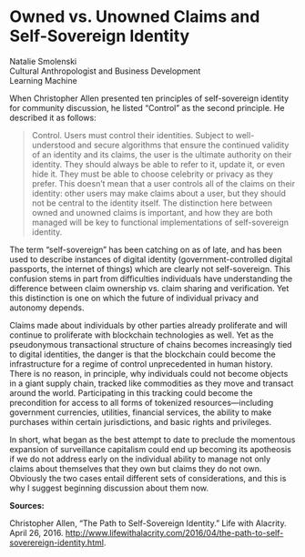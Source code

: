 # Owned vs. Unowned Claims and Self-Sovereign Identity

Natalie Smolenski  
Cultural Anthropologist and Business Development  
Learning Machine  

When Christopher Allen presented ten principles of self-sovereign identity for community discussion, he listed “Control” as the second principle. He described it as follows:

> Control. Users must control their identities. Subject to well-understood and secure algorithms that ensure the continued validity of an identity and its claims, the user is the ultimate authority on their identity. They should always be able to refer to it, update it, or even hide it. They must be able to choose celebrity or privacy as they prefer. This doesn’t mean that a user controls all of the claims on their identity: other users may make claims about a user, but they should not be central to the identity itself.
The distinction here between owned and unowned claims is important, and how they are both managed will be key to functional implementations of self-sovereign identity.

The term “self-sovereign” has been catching on as of late, and has been used to describe instances of digital identity (government-controlled digital passports, the internet of things) which are clearly not self-sovereign. This confusion stems in part from difficulties individuals have understanding the difference between claim ownership vs. claim sharing and verification. Yet this distinction is one on which the future of individual privacy and autonomy depends.

Claims made about individuals by other parties already proliferate and will continue to proliferate with blockchain technologies as well. Yet as the pseudonymous transactional structure of chains becomes increasingly tied to digital identities, the danger is that the blockchain could become the infrastructure for a regime of control unprecedented in human history. There is no reason, in principle, why individuals could not become objects in a giant supply chain, tracked like commodities as they move and transact around the world. Participating in this tracking could become the precondition for access to all forms of tokenized resources—including government currencies, utilities, financial services, the ability to make purchases within certain jurisdictions, and basic rights and privileges.

In short, what began as the best attempt to date to preclude the momentous expansion of surveillance capitalism could end up becoming its apotheosis if we do not address early on the individual ability to manage not only claims about themselves that they own but claims they do not own. Obviously the two cases entail different sets of considerations, and this is why I suggest beginning discussion about them now.

**Sources:**

Christopher Allen, “The Path to Self-Sovereign Identity.” Life with Alacrity. April 26, 2016. http://www.lifewithalacrity.com/2016/04/the-path-to-self-soverereign-identity.html.
